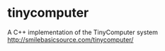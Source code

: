 # tinycomputer
A C++ implementation of the TinyComputer system http://smilebasicsource.com/tinycomputer/
